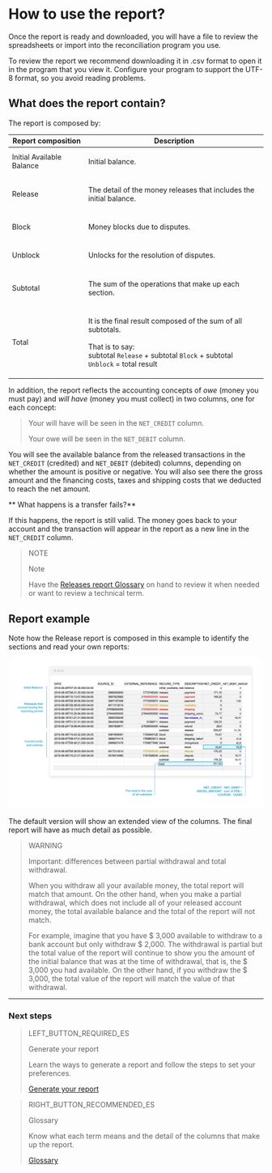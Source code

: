 # How to use the report?

Once the report is ready and downloaded, you will have a file to review the spreadsheets or import into the reconciliation program you use.

To review the report we recommend downloading it in .csv format to open it in the program that you view it. Configure your program to support the UTF-8 format, so you avoid reading problems.

## What does the report contain?

The report is composed by:

| Report composition | Description |
| --- | --- |
| Initial Available Balance |<br/> Initial balance.<br/><br/>|
| Release |<br/> The detail of the money releases that includes the initial balance.<br/><br/> |
| Block | <br/>Money blocks due to disputes.<br/><br/> |
| Unblock |<br/>Unlocks for the resolution of disputes.<br/><br/>|
| Subtotal | <br/>The sum of the operations that make up each section.<br/><br/>|
| Total| <br/> It is the final result composed of the sum of all subtotals. <br/><br/>That is to say:<br/> subtotal `Release` + subtotal `Block` + subtotal `Unblock` = total result<br/><br/> |


In addition, the report reflects the accounting concepts of *owe* (money you must pay) and *will have* (money you must collect) in two columns, one for each concept:


> Your will have will be seen in the `NET_CREDIT` column.
>
> Your owe will be seen in the `NET_DEBIT` column.

You will see the available balance from the released transactions in the `NET_CREDIT` (credited) and `NET_DEBIT` (debited) columns, depending on whether the amount is positive or negative. You will also see there the gross amount and the financing costs, taxes and shipping costs that we deducted to reach the net amount.

** What happens is a transfer fails?**

If this happens, the report is still valid. The money goes back to your account and the transaction will appear in the report as a new line in the `NET_CREDIT` column.


> NOTE
>
> Note
>
> Have the [Releases report Glossary](https://www.mercadopago[FAKER][URL][DOMAIN]/developers/es/guides/manage-account/reports/released-money/glossary/) on hand to review it when needed or want to review a technical term.


## Report example

Note how the Release report is composed in this example to identify the sections and read your own reports:

![Mercado Pago Release report example](/images/manage-account/reports/example-release-en.jpg)

The default version will show an extended view of the columns. The final report will have as much detail as possible.

> WARNING
>
> Important: differences between partial withdrawal and total withdrawal.
>
> When you withdraw all your available money, the total report will match that amount. On the other hand, when you make a partial withdrawal, which does not include all of your released account money, the total available balance and the total of the report will not match.
>
> For example, imagine that you have $ 3,000 available to withdraw to a bank account but only withdraw $ 2,000. The withdrawal is partial but the total value of the report will continue to show you the amount of the initial balance that was at the time of withdrawal, that is, the $ 3,000 you had available. On the other hand, if you withdraw the $ 3,000, the total value of the report will match the value of that withdrawal.

<hr/>

### Next steps

> LEFT_BUTTON_REQUIRED_ES
>
> Generate your report
>
> Learn the ways to generate a report and follow the steps to set your preferences.
>
> [Generate your report](https://www.mercadopago[FAKER][URL][DOMAIN]/developers/es/guides/manage-account/reports/released-money/generate/)

> RIGHT_BUTTON_RECOMMENDED_ES
>
> Glossary
>
> Know what each term means and the detail of the columns that make up the report.
>
> [Glossary](https://www.mercadopago[FAKER][URL][DOMAIN]/developers/es/guides/manage-account/reports/released-money/glossary/)
